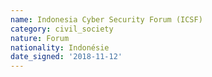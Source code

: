 ```yaml
---
name: Indonesia Cyber Security Forum (ICSF)
category: civil_society
nature: Forum
nationality: Indonésie
date_signed: '2018-11-12'
---
```

    